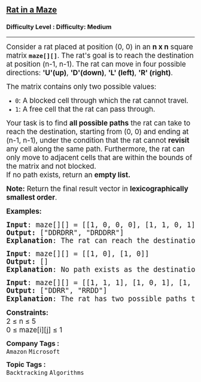 <h2><a href="https://www.geeksforgeeks.org/problems/rat-in-a-maze-problem/1?utm_source=youtube&utm_medium=collab_striver_ytdescription&utm_campaign=bubble-sort">Rat in a Maze</a></h2><h3>Difficulty Level : Difficulty: Medium</h3><hr><div class="problems_problem_content__Xm_eO"><p><span style="font-size: 14pt;">Consider a rat placed at position (0, 0) in an <strong>n x n</strong> square matrix <code><strong>maze[][]</strong></code>. The rat's goal is to reach the destination at position (n-1, n-1). The rat can move in four possible directions:&nbsp;<strong>'U'(up)</strong>,&nbsp;<strong>'D'(down)</strong>,&nbsp;<strong>'L' (left)</strong>,&nbsp;<strong>'R' (right)</strong>.</span></p>
<p><span style="font-size: 14pt;">The matrix contains only two possible values:</span></p>
<ul>
<li><span style="font-size: 14pt;"><code>0</code>: A blocked cell through which the rat cannot travel.</span></li>
<li><span style="font-size: 14pt;"><code>1</code>: A free cell that the rat can pass through.</span></li>
</ul>
<p><span style="font-size: 14pt;"><span style="font-size: 14pt;">Your task is to find <strong>all possible paths</strong> the rat can take to reach the destination, starting from (0, 0) and ending at (n-1, n-1), under the condition that the rat cannot <strong>revisit</strong> any cell along the same path. Furthermore, the rat can only move to adjacent cells that are within the bounds of the matrix and not blocked.</span><br><span style="font-size: 18.6667px;"><span style="font-size: 18.6667px;">If no path exists, return an <strong>empty list</strong></span><strong style="font-size: 18.6667px;">.</strong></span></span></p>
<p><span style="font-size: 14pt;"><strong>Note:</strong> Return the final result vector in <strong>lexicographically smallest order</strong>.</span></p>
<p><span style="font-size: 14pt;"><strong>Examples:</strong></span></p>
<pre><span style="font-size: 14pt;"><strong>Input</strong>: maze[][] = [[1, 0, 0, 0], [1, 1, 0, 1], [1, 1, 0, 0], [0, 1, 1, 1]]
<strong>Output: </strong>[<span class="hljs-string">"DDRDRR"</span>, <span class="hljs-string">"DRDDRR"</span>]
<strong>Explanation</strong>: The rat can reach the destination at (3, 3) from (0, 0) by two paths - DRDDRR and DDRDRR, when printed in sorted order we get DDRDRR DRDDRR.</span></pre>
<pre><span style="font-size: 14pt;"><strong>Input</strong>: maze[][] = [[1, 0], [1, 0]]
<strong>Output: </strong>[]
<strong>Explanation</strong>: No path exists as the destination cell (1, 1) is blocked.
</span></pre>
<pre><span style="font-size: 14pt;"><strong>Input</strong>: maze[][] = <span class="hljs-string">[[1, 1, 1], [1, 0, 1], [1, 1, 1]]</span>
<strong>Output: </strong>[<span class="hljs-string">"DDRR"</span>, <span class="hljs-string">"RRDD"</span>]
<strong>Explanation</strong>: The rat has two possible paths to reach the destination: <span class="hljs-string" style="font-family: -apple-system, BlinkMacSystemFont, 'Segoe UI', Roboto, Oxygen, Ubuntu, Cantarell, 'Open Sans', 'Helvetica Neue', sans-serif;">DDRR</span><span style="font-family: -apple-system, BlinkMacSystemFont, 'Segoe UI', Roboto, Oxygen, Ubuntu, Cantarell, 'Open Sans', 'Helvetica Neue', sans-serif;"> and </span><span class="hljs-string" style="font-family: -apple-system, BlinkMacSystemFont, 'Segoe UI', Roboto, Oxygen, Ubuntu, Cantarell, 'Open Sans', 'Helvetica Neue', sans-serif;">RRDD.</span></span></pre>
<p><span style="font-size: 14pt;"><strong>Constraints:</strong><br>2 ≤ n ≤ 5<br>0 ≤ maze[i][j] ≤ 1</span></p></div><p><span style=font-size:18px><strong>Company Tags : </strong><br><code>Amazon</code>&nbsp;<code>Microsoft</code>&nbsp;<br><p><span style=font-size:18px><strong>Topic Tags : </strong><br><code>Backtracking</code>&nbsp;<code>Algorithms</code>&nbsp;